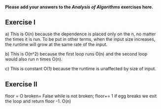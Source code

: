 #### Please add your answers to the ***Analysis of  Algorithms*** exercises here.

## Exercise I

a) This is O(n) because the dependence is placed only on the n, no matter the times it is run. To be put in other terms, when the input size increases, the runtime will grow at the same rate of the input.


b) This is O(n^2) because the first loop runs O(n) and the second loop would also run n times O(n).


c) This is constant O(1) because the runtime is unaffected by size of input.

## Exercise II

floor = O broken= False while is not broken; floor+= 1 if egg breaks we exit the loop and return floor -1. O(n)

